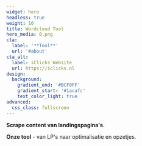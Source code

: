 ```yaml
---
widget: hero
headless: true
weight: 10
title: Wordcloud Tool
hero_media: 0.png
cta:
  label: '**Tool**'
  url: '#about'
cta_alt:
  label: iClicks Website
  url: https://iclicks.nl
design:
  background:
    gradient_end: '#BCF0FF'
    gradient_start: '#1acafc'
    text_color_light: true
advanced:
  css_class: fullscreen
---
```


**Scrape content van landingspagina's.**

**Onze tool** - van LP's naar optimalisatie en opzetjes.
